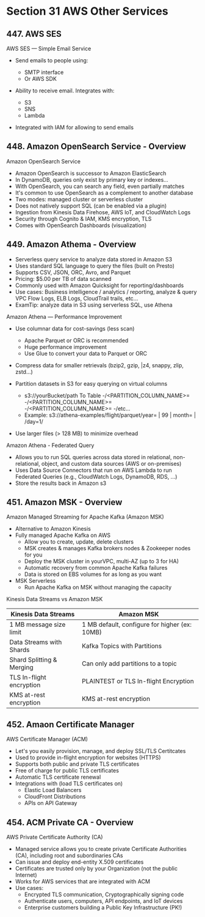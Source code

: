 # Section 31 AWS Other Services

## 447. AWS SES

AWS SES — Simple Email Service

- Send emails to people using:
    - SMTP interface
    - Or AWS SDK

- Ability to receive email. Integrates with:
    - S3
    - SNS
    - Lambda

- Integrated with IAM for allowing to send emails

## 448. Amazon OpenSearch Service - Overview

Amazon OpenSearch Service

- Amazon OpenSearch is successor to Amazon ElasticSearch
- In DynamoDB, queries only exist by primary key or indexes...
- With OpenSearch, you can search any field, even partially matches
- It's common to use OpenSearch as a complement to another database
- Two modes: managed cluster or serverless cluster
- Does not natively support SQL (can be enabled via a plugin)
- Ingestion from Kinesis Data Firehose, AWS loT, and CloudWatch Logs
- Security through Cognito & IAM, KMS encryption, TLS
- Comes with OpenSearch Dashboards (visualization)

## 449. Amazon Athema - Overview

- Serverless query service to analyze data stored in Amazon S3
- Uses standard SQL language to query the files (built on Presto)
- Supports CSV, JSON, ORC, Avro, and Parquet
- Pricing: $5.00 per TB of data scanned
- Commonly used with Amazon Quicksight for reporting/dashboards
- Use cases: Business intelligence / analytics / reporting, analyze & query VPC Flow Logs, ELB Logs, CloudTrail trails, etc...
- ExamTip: analyze data in S3 using serverless SQL, use Athena

Amazon Athena — Performance Improvement

- Use columnar data for cost-savings (less scan)
    - Apache Parquet or ORC is recommended
    - Huge performance improvement
    - Use Glue to convert your data to Parquet or ORC

- Compress data for smaller retrievals (bzip2, gzip, |z4, snappy, zlip, zstd...)
- Partition datasets in S3 for easy querying on virtual columns
    - s3://yourBucket/path To Table
        -/<PARTITION_COLUMN_NAME>=<VALUE>
            -/<PARTITION_COLUMN_NAME>=<VALUE>
                -/<PARTITION_COLUMN_NAME>=<VALUE>
                    -/etc...
    - Example: s3://athena-examples/flight/parquet/year= | 99 |     month= | /day=1/
- Use larger files (> 128 MB) to minimize overhead

Amazon Athena - Federated Query

- Allows you to run SQL queries across data stored in relational, non-relational, object, and custom data sources (AWS or on-premises)
- Uses Data Source Connectors that run on AWS Lambda to run Federated Queries (e.g., CloudWatch Logs, DynamoDB, RDS, ...)
- Store the results back in Amazon s3

## 451. Amazon MSK - Overview

Amazon Managed Streaming for Apache Kafka (Amazon MSK)

- Alternative to Amazon Kinesis
- Fully managed Apache Kafka on AWS
    - Allow you to create, update, delete clusters
    - MSK creates & manages Kafka brokers nodes & Zookeeper nodes for you
    - Deploy the MSK cluster in yourVPC, multi-AZ (up to 3 for HA)
    - Automatic recovery from common Apache Kafka failures
    - Data is stored on EBS volumes for as long as you want
- MSK Serverless
    - Run Apache Kafka on MSK without managing the capacity

Kinesis Data Streams vs Amazon MSK

| Kinesis Data Streams | Amazon MSK |
| --- | --- |
| 1 MB message size limit | 1 MB default, configure for higher (ex: 10MB) |
| Data Streams with Shards | Kafka Topics with Partitions |
| Shard Splitting & Merging | Can only add partitions to a topic |
| TLS In-flight encryption | PLAINTEST or TLS In-flight Encryption |
| KMS at-rest encryption | KMS at-rest encryption |

## 452. Amaon Certificate Manager

AWS Certificate Manager (ACM)

- Let's you easily provision, manage, and deploy SSL/TLS Certitcates
- Used to provide in-flight encryption for websites (HTTPS)
- Supports both public and private TLS certificates
- Free of charge for public TLS certificates
- Automatic TLS certificate renewal
- Integrations with (load TLS certificates on)
    - Elastic Load Balancers
    - CloudFront Distributions
    - APls on API Gateway

## 454. ACM Private CA - Overview

AWS Private Certificate Authority (CA)

- Managed service allows you to create private Certificate Authorities (CA), including root and subordinaries CAs
- Can issue and deploy end-entity X.509 certificates
- Certificates are trusted only by your Organization (not the public Internet)
- Works for AWS services that are integrated with ACM
- Use cases:
    - Encrypted TLS communication, Cryptographically signing code
    - Authenticate users, computers, API endpoints, and IoT devices
    - Enterprise customers building a Public Key Infrastructure (PK!)